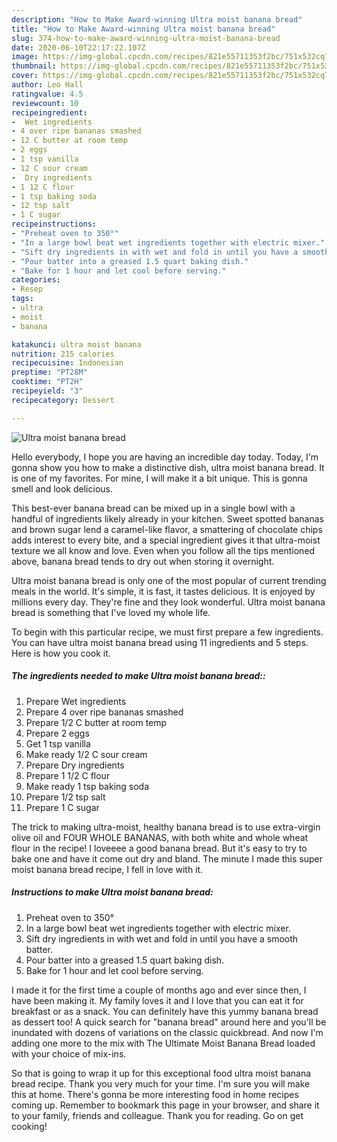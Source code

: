 ```yaml
---
description: "How to Make Award-winning Ultra moist banana bread"
title: "How to Make Award-winning Ultra moist banana bread"
slug: 374-how-to-make-award-winning-ultra-moist-banana-bread
date: 2020-06-10T22:17:22.107Z
image: https://img-global.cpcdn.com/recipes/821e55711353f2bc/751x532cq70/ultra-moist-banana-bread-recipe-main-photo.jpg
thumbnail: https://img-global.cpcdn.com/recipes/821e55711353f2bc/751x532cq70/ultra-moist-banana-bread-recipe-main-photo.jpg
cover: https://img-global.cpcdn.com/recipes/821e55711353f2bc/751x532cq70/ultra-moist-banana-bread-recipe-main-photo.jpg
author: Leo Hall
ratingvalue: 4.5
reviewcount: 10
recipeingredient:
-  Wet ingredients
- 4 over ripe bananas smashed
- 12 C butter at room temp
- 2 eggs
- 1 tsp vanilla
- 12 C sour cream
-  Dry ingredients
- 1 12 C flour
- 1 tsp baking soda
- 12 tsp salt
- 1 C sugar
recipeinstructions:
- "Preheat oven to 350°"
- "In a large bowl beat wet ingredients together with electric mixer."
- "Sift dry ingredients in with wet and fold in until you have a smooth batter."
- "Pour batter into a greased 1.5 quart baking dish."
- "Bake for 1 hour and let cool before serving."
categories:
- Resep
tags:
- ultra
- moist
- banana

katakunci: ultra moist banana
nutrition: 215 calories
recipecuisine: Indonesian
preptime: "PT28M"
cooktime: "PT2H"
recipeyield: "3"
recipecategory: Dessert

---
```



![Ultra moist banana bread](https://img-global.cpcdn.com/recipes/821e55711353f2bc/751x532cq70/ultra-moist-banana-bread-recipe-main-photo.jpg)

Hello everybody, I hope you are having an incredible day today. Today, I'm gonna show you how to make a distinctive dish, ultra moist banana bread. It is one of my favorites. For mine, I will make it a bit unique. This is gonna smell and look delicious.

This best-ever banana bread can be mixed up in a single bowl with a handful of ingredients likely already in your kitchen. Sweet spotted bananas and brown sugar lend a caramel-like flavor, a smattering of chocolate chips adds interest to every bite, and a special ingredient gives it that ultra-moist texture we all know and love. Even when you follow all the tips mentioned above, banana bread tends to dry out when storing it overnight.

Ultra moist banana bread is only one of the most popular of current trending meals in the world. It's simple, it is fast, it tastes delicious. It is enjoyed by millions every day. They're fine and they look wonderful. Ultra moist banana bread is something that I've loved my whole life.


To begin with this particular recipe, we must first prepare a few ingredients. You can have ultra moist banana bread using 11 ingredients and 5 steps. Here is how you cook it.

##### The ingredients needed to make Ultra moist banana bread::

1. Prepare  Wet ingredients
1. Prepare 4 over ripe bananas smashed
1. Prepare 1/2 C butter at room temp
1. Prepare 2 eggs
1. Get 1 tsp vanilla
1. Make ready 1/2 C sour cream
1. Prepare  Dry ingredients
1. Prepare 1 1/2 C flour
1. Make ready 1 tsp baking soda
1. Prepare 1/2 tsp salt
1. Prepare 1 C sugar


The trick to making ultra-moist, healthy banana bread is to use extra-virgin olive oil and FOUR WHOLE BANANAS, with both white and whole wheat flour in the recipe! I loveeee a good banana bread. But it&#39;s easy to try to bake one and have it come out dry and bland. The minute I made this super moist banana bread recipe, I fell in love with it. 

##### Instructions to make Ultra moist banana bread:

1. Preheat oven to 350°
1. In a large bowl beat wet ingredients together with electric mixer.
1. Sift dry ingredients in with wet and fold in until you have a smooth batter.
1. Pour batter into a greased 1.5 quart baking dish.
1. Bake for 1 hour and let cool before serving.


I made it for the first time a couple of months ago and ever since then, I have been making it. My family loves it and I love that you can eat it for breakfast or as a snack. You can definitely have this yummy banana bread as dessert too! A quick search for &#34;banana bread&#34; around here and you&#39;ll be inundated with dozens of variations on the classic quickbread. And now I&#39;m adding one more to the mix with The Ultimate Moist Banana Bread loaded with your choice of mix-ins. 

So that is going to wrap it up for this exceptional food ultra moist banana bread recipe. Thank you very much for your time. I'm sure you will make this at home. There's gonna be more interesting food in home recipes coming up. Remember to bookmark this page in your browser, and share it to your family, friends and colleague. Thank you for reading. Go on get cooking!
